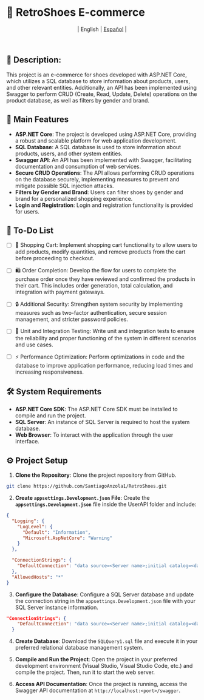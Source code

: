 # 👟 RetroShoes E-commerce 

<p align="center">
  | <span>English</span> | 
    <a href=README.md>Español</a> |
</p>
<br>


## 📃 Description:
This project is an e-commerce for shoes developed with ASP.NET Core, which utilizes a SQL database to store information about products, users, and other relevant entities. Additionally, an API has been implemented using Swagger to perform CRUD (Create, Read, Update, Delete) operations on the product database, as well as filters by gender and brand.

## 🚀 Main Features

- **ASP.NET Core**: The project is developed using ASP.NET Core, providing a robust and scalable platform for web application development.
- **SQL Database**: A SQL database is used to store information about products, users, and other system entities.
- **Swagger API**: An API has been implemented with Swagger, facilitating documentation and consumption of web services.
- **Secure CRUD Operations**: The API allows performing CRUD operations on the database securely, implementing measures to prevent and mitigate possible SQL injection attacks.
- **Filters by Gender and Brand**: Users can filter shoes by gender and brand for a personalized shopping experience.
- **Login and Registration**: Login and registration functionality is provided for users.

## 📝 To-Do List 
  - [ ] 🛒 Shopping Cart: Implement shopping cart functionality to allow users to add products, modify quantities, and remove products from the cart before proceeding to checkout.

 - [ ] 🛍️ Order Completion: Develop the flow for users to complete the purchase order once they have reviewed and confirmed the products in their cart. This includes order generation, total calculation, and integration with payment gateways.

 - [ ] 🔒 Additional Security: Strengthen system security by implementing measures such as two-factor authentication, secure session management, and stricter password policies.

 - [ ] 🧪 Unit and Integration Testing: Write unit and integration tests to ensure the reliability and proper functioning of the system in different scenarios and use cases.

 - [ ] ⚡ Performance Optimization: Perform optimizations in code and the database to improve application performance, reducing load times and increasing responsiveness.


## 🛠️ System Requirements

- **ASP.NET Core SDK**: The ASP.NET Core SDK must be installed to compile and run the project.
- **SQL Server**: An instance of SQL Server is required to host the system database.
- **Web Browser**: To interact with the application through the user interface.

## ⚙️ Project Setup

1. **Clone the Repository**: Clone the project repository from GitHub.

```bash
git clone https://github.com/SantiagoAnzola1/RetroShoes.git
```

2. **Create `appsettings.Development.json` File**: Create the **`appsettings.Development.json`** file inside the UserAPI folder and include:
```json
{
  "Logging": {
    "LogLevel": {
      "Default": "Information",
      "Microsoft.AspNetCore": "Warning"
    }
  },

  "ConnectionStrings": {
    "DefaultConnection": "data source=<Server name>;initial catalog=<database name>;User Id=<user id/ username>;Password=<password>"
  },
  "AllowedHosts": "*"
}
```
3. **Configure the Database**: Configure a SQL Server database and update the connection string in the `appsettings.Development.json` file with your SQL Server instance information.

```json
"ConnectionStrings": {
    "DefaultConnection": "data source=<Server name>;initial catalog=<database name>;User Id=<user id/ username>;Password=<password>"
  }
```
4. **Create Database**: Download the `SQLQuery1.sql` file and execute it in your preferred relational database management system.

5. **Compile and Run the Project**: Open the project in your preferred development environment (Visual Studio, Visual Studio Code, etc.) and compile the project. Then, run it to start the web server.

6. **Access API Documentation**: Once the project is running, access the Swagger API documentation at `http://localhost:<port>/swagger`.
